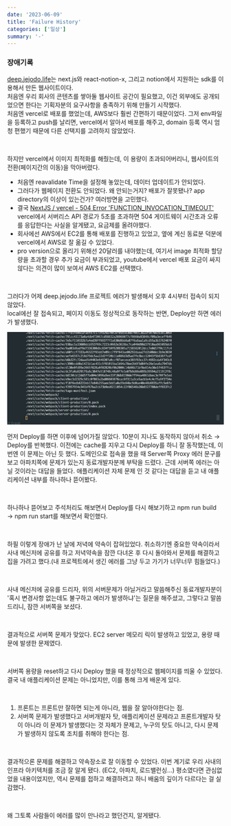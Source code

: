 ```yaml
---
date: '2023-06-09'
title: 'Failure History'
categories: ['일상']
summary: '-'
---
```


### 장애기록

[deep.jejodo.life](https://deep.jejodo.life/)는 next.js와 react-notion-x, 그리고 notion에서 지원하는 sdk를 이용해서 만든 웹사이트이다.  
처음엔 우리 회사의 콘텐츠를 쌓아둘 웹사이트 공간이 필요했고, 이건 외부에도 공개되었으면 한다는 기획자분의 요구사항을 충족하기 위해 만들기 시작했다.  
처음엔 vercel로 배포를 했었는데, AWS보다 훨씬 간편하기 때문이었다. 그저 env파일을 등록하고 push를 날리면, vercel에서 알아서 배포를 해주고, domain 등록 역시 엄청 편했기 때문에 다른 선택지를 고려하지 않았었다.

<br>

하지만 vercel에서 이미지 최적화를 해줬는데, 이 용량이 초과되어버리니, 웹사이트의 전환(페이지간의 이동)을 막아버렸다.

- 처음엔 reavalidate Time을 설정해 놓았는데, 데이터 업데이트가 안되었다.
- 그러다가 웹페이지 전환도 안되었다. 왜 안되는거지? 배포가 잘못됐나? app directory의 이상이 있는건가? 여러방면을 고민했다.
- 결국 [NextJS / vercel - 504 Error 'FUNCTION_INVOCATION_TIMEOUT'](https://stackoverflow.com/questions/68771480/nextjs-vercel-504-error-function-invocation-timeout) vercel에서 서버리스 API 경로가 5초를 초과하면 504 게이트웨이 시간초과 오류를 응답한다는 사실을 알게됐고, 요금제를 올려야했다.
- 회사에선 AWS에서 EC2를 통해 배포를 진행하고 있었고, 옆에 계신 동료분 덕분에 vercel에서 AWS로 잘 옮길 수 있었다.
- pro version으로 올리기 위해선 20달러를 내야했는데, 여기서 image 최적화 할당량을 초과할 경우 추가 요금이 부과되었고, youtube에서 vercel 배포 요금이 싸지 않다는 의견이 많이 보여서 AWS EC2를 선택했다.

<br>

그러다가 어제 deep.jejodo.life 프로젝트 에러가 발생해서 오후 4시부터 접속이 되지 않았다.  
local에선 잘 접속되고, 페이지 이동도 정상적으로 동작하는 반면, Deploy만 하면 에러가 발생했다.

![여기서 화면이 전환되지 않았다.](deep-jejodo-error.png)

먼저 Deploy를 하면 이후에 넘어가질 않았다. 10분이 지나도 동작하지 않아서 취소 → Deploy를 반복했다.
이전에는 cache를 지우고 다시 Deploy를 하니 잘 동작했는데, 이번엔 이 문제는 아닌 듯 했다.
도메인으로 접속을 했을 때 Server쪽 Proxy 에러 문구를 보고 아파치쪽에 문제가 있는지 동료개발자분께 부탁을 드렸다. 근데 서버쪽 에러는 아닐 것이라는 대답을 들었다. 애플리케이션 자체 문제 인 것 같다는 대답을 듣고 내 애플리케이션 내부를 하나하나 뜯어봤다.

<br>

하나하나 뜯어보고 주석처리도 해보면서 Deploy를 다시 해보기하고 npm run build → npm run start를 해보면서 확인했다.

<br>

하필 이렇게 장애가 난 날에 저녁에 약속이 잡혀있었다.
취소하기엔 중요한 약속이라서 사내 메신저에 공유를 하고 저녁약속을 잠깐 다녀온 후 다시 돌아와서 문제를 해결하고 집을 가려고 했다.(내 프로젝트에서 생긴 에러를 그냥 두고 가기가 너무너무 힘들었다.)

<br>

사내 메신저에 공유를 드리자, 위의 서버문제가 아닐거라고 말씀해주신 동료개발자분이 '혹시 변경사항 없는데도 불구하고 에러가 발생하냐'는 질문을 해주셨고, 그렇다고 말씀드리니, 잠깐 서버쪽을 보셨다.

<br>

결과적으로 서버쪽 문제가 맞았다. EC2 server 메모리 릭이 발생하고 있었고, 용량 때문에 발생한 문제였다.

<br>

서버쪽 용량을 reset하고 다시 Deploy 했을 때 정상적으로 웹페이지를 띄울 수 있었다.
결국 내 애플리케이션 문제는 아니었지만, 이를 통해 크게 배운게 있다.

<br>

1. 프론트는 프론트만 잘하면 되는게 아니라, 웹을 잘 알아야한다는 점.
2. 서버쪽 문제가 발생했다고 서버개발자 탓, 애플리케이션 문제라고 프론트개발자 탓이 아니라 이 문제가 발생했다는 것 자체가 문제고, 누구의 탓도 아니고, 다시 문제가 발생하지 않도록 조치를 취해야 한다는 점.

<br>

결과적으론 문제를 해결하고 약속장소로 잘 이동할 수 있었다. 이번 계기로 우리 사내의 인프라 아키텍처를 조금 잘 알게 됐다. (EC2, 아파치, 로드밸런싱...) 평소였다면 관심없었을 내용이었지만, 역시 문제를 접하고 해결하려고 하니 배움의 깊이가 다르다는 걸 실감했다.

<br>

왜 그토록 사람들이 에러를 많이 만나라고 했던건지, 알게됐다.
